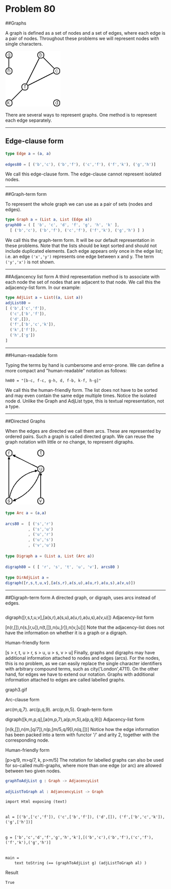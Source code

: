 # Problem 80

##Graphs

A graph is defined as a set of nodes and a set of edges, where each edge is a pair of nodes. Throughout these problems we will represent nodes with single characters.

![](../i/graph1.gif)

There are several ways to represent graphs. One method is to represent each edge separately.

---

## Edge-clause form
```elm
type Edge a = (a, a)

edges80 = [ ('b','c'), ('b','f'), ('c','f'), ('f','k'), ('g','h')]
```

We call this edge-clause form. The edge-clause cannot represent isolated nodes. 

---

##Graph-term form

To represent the whole graph we can use as a pair of sets (nodes and edges).


```elm
type Graph a = (List a, List (Edge a))
graph80 = ( [ 'b', 'c', 'd', 'f', 'g', 'h', 'k' ],
  [ ('b','c'), ('b','f'), ('c','f'), ('f','k'), ('g','h') ] )
```
We call this the graph-term form. It will be our default representation in these problems. Note that the lists should be kept sorted and should not include duplicated elements. Each edge appears only once in the edge list; i.e. an edge ```('x','y')``` represents one edge between x and y. The term ```('y','x')``` is not shown. 

---

##Adjancency list form
A third representation method is to associate with each node the set of nodes that are adjacent to that node. We call this the adjacency-list form. In our example:

```elm
type AdjList a = List((a, List a))
adjList80 = 
[ ('b',['c','f']), 
  ('c',['b','f']), 
  ('d',[]), 
  ('f',['b','c','k']), 
  ('k',['f']), 
  ('h',['g'])
]
```
---

##Human-readable form

Typing the terms by hand is cumbersome and error-prone. We can define a more compact and "human-readable" notation as follows:

```
hm80 = "[b-c, f-c, g-h, d, f-b, k-f, h-g]"
```
We call this the human-friendly form. The list does not have to be sorted and may even contain the same edge multiple times. Notice the isolated node d. Unlike the Graph and AdjList type, this is textual representation, not a type. 

---
##Directed Graphs

When the edges are directed we call them arcs. These are represented by ordered pairs. Such a graph is called directed graph. We can reuse the graph notation with little or no change, to represent digraphs. 

![Digraph80](../i/graph2.gif)


```elm
type Arc a = (a,a)

arcs80 =  [ ('s','r')
          , ('s','u')
          , ('u','r')
          , ('u','s')
          , ('v','u')]

type Digraph a = (List a, List (Arc a))

digraph80 = ( [ 'r', 's', 't', 'u', 'v'], arcs80 )

type DirAdjList a = 
digraph([r,s,t,u,v],[a(s,r),a(s,u),a(u,r),a(u,s),a(v,u)])

```

---

##Digraph-term form
A directed graph, or digraph, uses arcs instead of edges. 

```elm
```
digraph([r,s,t,u,v],[a(s,r),a(s,u),a(u,r),a(u,s),a(v,u)])
Adjacency-list form

[n(r,[]),n(s,[r,u]),n(t,[]),n(u,[r]),n(v,[u])]
Note that the adjacency-list does not have the information on whether it is a graph or a digraph.

Human-friendly form

[s > r, t, u > r, s > u, u > s, v > u] 
Finally, graphs and digraphs may have additional information attached to nodes and edges (arcs). For the nodes, this is no problem, as we can easily replace the single character identifiers with arbitrary compound terms, such as city('London',4711). On the other hand, for edges we have to extend our notation. Graphs with additional information attached to edges are called labelled graphs.

graph3.gif

Arc-clause form

arc(m,q,7).
arc(p,q,9).
arc(p,m,5).
Graph-term form

digraph([k,m,p,q],[a(m,p,7),a(p,m,5),a(p,q,9)])
Adjacency-list form

[n(k,[]),n(m,[q/7]),n(p,[m/5,q/9]),n(q,[])]
Notice how the edge information has been packed into a term with functor '/' and arity 2, together with the corresponding node.

Human-friendly form

[p>q/9, m>q/7, k, p>m/5]
The notation for labelled graphs can also be used for so-called multi-graphs, where more than one edge (or arc) are allowed between two given nodes.

```elm
graphToAdjList g : Graph -> AdjacencyList

adjListToGraph al : AdjancencyList -> Graph

```

```
import Html exposing (text)


al = [('b',['c','f']), ('c',['b','f']), ('d',[]), ('f',['b','c','k']), ('g',['h'])]


g = ['b','c','d','f','g','h','k'],[('b','c'),('b','f'),('c','f'),('f','k'),('g','h')]


main =
    text toString (== (graphToAdjList g) (adjListToGraph al) )         
```

Result
```
True
```
